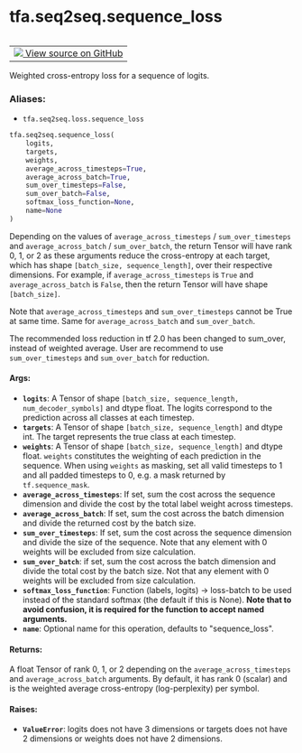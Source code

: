 <div itemscope itemtype="http://developers.google.com/ReferenceObject">
<meta itemprop="name" content="tfa.seq2seq.sequence_loss" />
<meta itemprop="path" content="Stable" />
</div>

# tfa.seq2seq.sequence_loss


<table class="tfo-notebook-buttons tfo-api" align="left">

<td>
  <a target="_blank" href="https://github.com/tensorflow/addons/tree/r0.5/tensorflow_addons/seq2seq/loss.py#L24-L151">
    <img src="https://www.tensorflow.org/images/GitHub-Mark-32px.png" />
    View source on GitHub
  </a>
</td></table>



Weighted cross-entropy loss for a sequence of logits.

### Aliases:

* `tfa.seq2seq.loss.sequence_loss`


``` python
tfa.seq2seq.sequence_loss(
    logits,
    targets,
    weights,
    average_across_timesteps=True,
    average_across_batch=True,
    sum_over_timesteps=False,
    sum_over_batch=False,
    softmax_loss_function=None,
    name=None
)
```



<!-- Placeholder for "Used in" -->

Depending on the values of `average_across_timesteps` /
`sum_over_timesteps` and `average_across_batch` / `sum_over_batch`, the
return Tensor will have rank 0, 1, or 2 as these arguments reduce the
cross-entropy at each target, which has shape
`[batch_size, sequence_length]`, over their respective dimensions. For
example, if `average_across_timesteps` is `True` and `average_across_batch`
is `False`, then the return Tensor will have shape `[batch_size]`.

Note that `average_across_timesteps` and `sum_over_timesteps` cannot be
True at same time. Same for `average_across_batch` and `sum_over_batch`.

The recommended loss reduction in tf 2.0 has been changed to sum_over,
instead of weighted average. User are recommend to use `sum_over_timesteps`
and `sum_over_batch` for reduction.

#### Args:


* <b>`logits`</b>: A Tensor of shape
  `[batch_size, sequence_length, num_decoder_symbols]` and dtype float.
  The logits correspond to the prediction across all classes at each
  timestep.
* <b>`targets`</b>: A Tensor of shape `[batch_size, sequence_length]` and dtype
  int. The target represents the true class at each timestep.
* <b>`weights`</b>: A Tensor of shape `[batch_size, sequence_length]` and dtype
  float. `weights` constitutes the weighting of each prediction in the
  sequence. When using `weights` as masking, set all valid timesteps to 1
  and all padded timesteps to 0, e.g. a mask returned by
  `tf.sequence_mask`.
* <b>`average_across_timesteps`</b>: If set, sum the cost across the sequence
  dimension and divide the cost by the total label weight across
  timesteps.
* <b>`average_across_batch`</b>: If set, sum the cost across the batch dimension and
  divide the returned cost by the batch size.
* <b>`sum_over_timesteps`</b>: If set, sum the cost across the sequence dimension
  and divide the size of the sequence. Note that any element with 0
  weights will be excluded from size calculation.
* <b>`sum_over_batch`</b>: if set, sum the cost across the batch dimension and
  divide the total cost by the batch size. Not that any element with 0
  weights will be excluded from size calculation.
* <b>`softmax_loss_function`</b>: Function (labels, logits) -> loss-batch
  to be used instead of the standard softmax (the default if this is
  None). **Note that to avoid confusion, it is required for the function
  to accept named arguments.**
* <b>`name`</b>: Optional name for this operation, defaults to "sequence_loss".


#### Returns:

A float Tensor of rank 0, 1, or 2 depending on the
`average_across_timesteps` and `average_across_batch` arguments. By
default, it has rank 0 (scalar) and is the weighted average cross-entropy
(log-perplexity) per symbol.



#### Raises:


* <b>`ValueError`</b>: logits does not have 3 dimensions or targets does not have 2
            dimensions or weights does not have 2 dimensions.